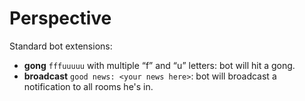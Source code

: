 # Perspective

Standard bot extensions:

* **gong** `fffuuuuu` with multiple “f” and “u” letters: bot will hit a gong.
* **broadcast** `good news: <your news here>`: bot will broadcast a notification to all rooms he's in.
